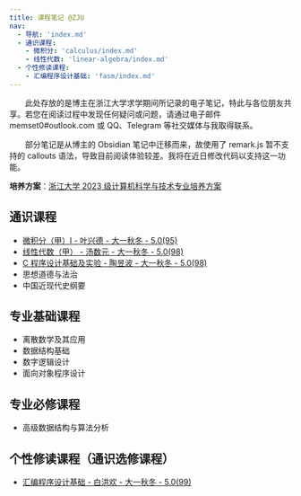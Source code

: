 ```yaml
---
title: 课程笔记 @ZJU
nav:
  - 导航: 'index.md'
  - 通识课程:
    - 微积分: 'calculus/index.md'
    - 线性代数: 'linear-algebra/index.md'
  - 个性修读课程:
    - 汇编程序设计基础: 'fasm/index.md'
---
```



&emsp;&emsp;此处存放的是博主在浙江大学求学期间所记录的电子笔记，特此与各位朋友共享。若您在阅读过程中发现任何疑问或问题，请通过电子邮件 memset0#outlook.com 或 QQ、Telegram 等社交媒体与我取得联系。

&emsp;&emsp;部分笔记是从博主的 Obsidian 笔记中迁移而来，故使用了 remark.js 暂不支持的 callouts 语法，导致目前阅读体验较差。我将在近日修改代码以支持这一功能。

**培养方案**：[浙江大学 2023 级计算机科学与技术专业培养方案](http://zdbk.zju.edu.cn/jwglxt/js/plugins/pdfjs/web/viewer.htm?file=/jwglxt/pyfagl/pyfayl_cxPyfaylPdf.html%3Fid%3D20232112%26doType%3Dquery)

## 通识课程

- [微积分（甲）I - 叶兴德 - 大一秋冬 - 5.0(95)](./calculus/)
- [线性代数（甲） - 汤数元 - 大一秋冬 - 5.0(98)](./linear-algebra/)
- [C 程序设计基础及实验 - 陶昱波 - 大一秋冬 - 5.0(98)](./c-programming/)
- 思想道德与法治
- 中国近现代史纲要

## 专业基础课程

- 离散数学及其应用
- 数据结构基础
- 数字逻辑设计
- 面向对象程序设计

## 专业必修课程

- 高级数据结构与算法分析

## 个性修读课程（通识选修课程）

- [汇编程序设计基础 - 白洪欢 - 大一秋冬 - 5.0(99)](./fasm/)
